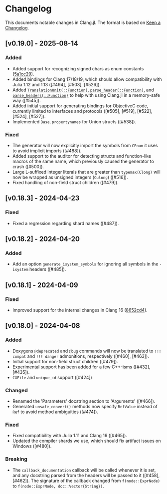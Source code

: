 # Changelog

This documents notable changes in Clang.jl. The format is based on [Keep a
Changelog](https://keepachangelog.com).

## [v0.19.0] - 2025-08-14

### Added

- Added support for recognizing signed chars as enum constants
  ([5a1cc29](https://github.com/JuliaInterop/Clang.jl/commit/5a1cc29c154ed925f01e59dfd705cbf8042158e4)).
- Added bindings for Clang 17/18/19, which should allow compatibility with Julia
  1.12 and 1.13 ([#494], [#503], [#526]).
- Added [`TranslationUnit(::Function)`](@ref),
  [`parse_header(::Function)`](@ref), and [`parse_headers(::Function)`](@ref) to
  help with using Clang.jl in a memory-safe way ([#545]).
- Added initial support for generating bindings for ObjectiveC code, currently
  limited to interfaces and protocols ([#505], [#519], [#522], [#524], [#527]).
- Implemented `Base.propertynames` for Union structs ([#538]).

### Fixed

- The generator will now explicitly import the symbols from `CEnum` it uses to
  avoid implicit imports ([#488]).
- Added support to the auditor for detecting structs and function-like macros of
  the same name, which previously caused the generator to crash ([#500]).
- Large L-suffixed integer literals that are greater than `typemax(Clong)` will now be wrapped
  as unsigned integers (`Culong`) ([#516]).
- Fixed handling of non-field struct children ([#479]).

## [v0.18.3] - 2024-04-23

### Fixed

- Fixed a regression regarding shard names ([#487]).

## [v0.18.2] - 2024-04-20

### Added

- Add an option `generate_isystem_symbols` for ignoring all symbols in the `-isystem` headers ([#485]).

## [v0.18.1] - 2024-04-09

### Fixed

- Improved support for the internal changes in Clang 16
  ([8652cd4](https://github.com/JuliaInterop/Clang.jl/commit/8652cd4f73ffe2a1e5996f6bb8efe5273a3da4a2)).

## [v0.18.0] - 2024-04-08

### Added

- Doxygens `@deprecated` and `@bug` commands will now be translated to `!!!
  compat` and `!!! danger` admonitions, respectively ([#460], [#463]).
- Initial support for non-field struct children ([#479]).
- Experimental support has been added for a few C++-isms ([#432], [#435]).
- `CXFile` and `unique_id` support ([#424])

### Changed

- Renamed the 'Parameters' docstring section to 'Arguments' ([#466]).
- Generated `unsafe_convert()` methods now specify `RefValue` instead of `Ref`
  to avoid method ambiguities ([#474]).

### Fixed

- Fixed compatibility with Julia 1.11 and Clang 16 ([#465]).
- Updated the compiler shards we use, which should fix artifact issues on
  Windows ([#480]).

### Breaking

- The `callback_documentation` callback will be called whenever it is set, and
  any docstring parsed from the headers will be passed to it ([#458],
  [#462]). The signature of the callback changed from `f(node::ExprNode)` to
  `f(node::ExprNode, doc::Vector{String})`.

